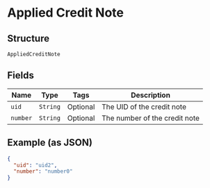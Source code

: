 
# Applied Credit Note

## Structure

`AppliedCreditNote`

## Fields

| Name | Type | Tags | Description |
|  --- | --- | --- | --- |
| `uid` | `String` | Optional | The UID of the credit note |
| `number` | `String` | Optional | The number of the credit note |

## Example (as JSON)

```json
{
  "uid": "uid2",
  "number": "number0"
}
```

